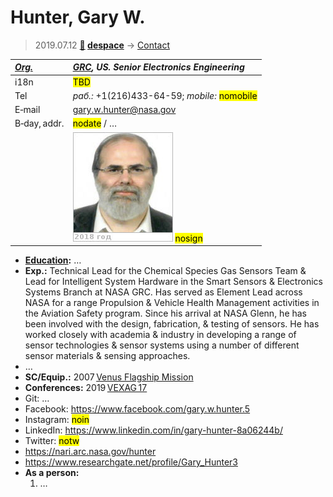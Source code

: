 # Hunter, Gary W.
> 2019.07.12 **[🚀](../index/index.md) [despace](index.md)** → [Contact](contact.md)

|*[Org.](contact.md)*|*[GRC](zz_grc.md), US. Senior Electronics Engineering*|
|:--|:--|
|i18n| <mark>TBD</mark> |
|Tel|*раб.:* +1(216)433-64-59; *mobile:* <mark>nomobile</mark> |
|E‑mail| <gary.w.hunter@nasa.gov> |
|B‑day, addr.| <mark>nodate</mark> / … |
|| [![](f/contact/h/hunter1_photo_thumb.jpg)](f/contact/h/hunter1_photo.jpg) <mark>nosign</mark> |

   - **[Education](edu.md):** …
   - **Exp.:** Technical Lead for the Chemical Species Gas Sensors Team & Lead for Intelligent System Hardware in the Smart Sensors & Electronics Systems Branch at NASA GRC. Has served as Element Lead across NASA for a range Propulsion & Vehicle Health Management activities in the Aviation Safety program. Since his arrival at NASA Glenn, he has been involved with the design, fabrication, & testing of sensors. He has worked closely with academia & industry in developing a range of sensor technologies & sensor systems using a number of different sensor materials & sensing approaches.
   - …
   - **SC/Equip.:** 2007 [Venus Flagship Mission](venus_flagship_mission.md)
   - **Conferences:** 2019 [VEXAG 17](vexag_2019.md)
   - Git: …
   - Facebook: <https://www.facebook.com/gary.w.hunter.5>
   - Instagram: <mark>noin</mark>
   - LinkedIn: <https://www.linkedin.com/in/gary-hunter-8a06244b/>
   - Twitter: <mark>notw</mark>
   - <https://nari.arc.nasa.gov/hunter>
   - <https://www.researchgate.net/profile/Gary_Hunter3>
   - **As a person:**
      1. …
